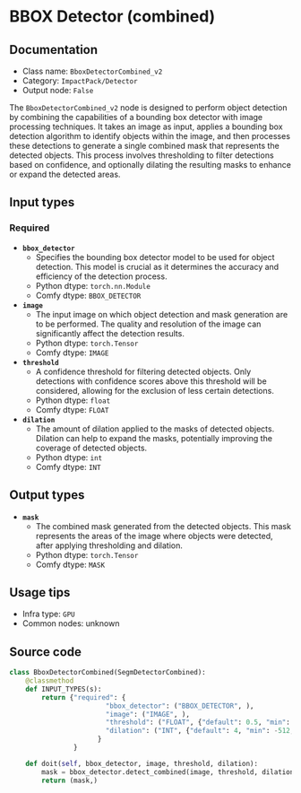 # BBOX Detector (combined)
## Documentation
- Class name: `BboxDetectorCombined_v2`
- Category: `ImpactPack/Detector`
- Output node: `False`

The `BboxDetectorCombined_v2` node is designed to perform object detection by combining the capabilities of a bounding box detector with image processing techniques. It takes an image as input, applies a bounding box detection algorithm to identify objects within the image, and then processes these detections to generate a single combined mask that represents the detected objects. This process involves thresholding to filter detections based on confidence, and optionally dilating the resulting masks to enhance or expand the detected areas.
## Input types
### Required
- **`bbox_detector`**
    - Specifies the bounding box detector model to be used for object detection. This model is crucial as it determines the accuracy and efficiency of the detection process.
    - Python dtype: `torch.nn.Module`
    - Comfy dtype: `BBOX_DETECTOR`
- **`image`**
    - The input image on which object detection and mask generation are to be performed. The quality and resolution of the image can significantly affect the detection results.
    - Python dtype: `torch.Tensor`
    - Comfy dtype: `IMAGE`
- **`threshold`**
    - A confidence threshold for filtering detected objects. Only detections with confidence scores above this threshold will be considered, allowing for the exclusion of less certain detections.
    - Python dtype: `float`
    - Comfy dtype: `FLOAT`
- **`dilation`**
    - The amount of dilation applied to the masks of detected objects. Dilation can help to expand the masks, potentially improving the coverage of detected objects.
    - Python dtype: `int`
    - Comfy dtype: `INT`
## Output types
- **`mask`**
    - The combined mask generated from the detected objects. This mask represents the areas of the image where objects were detected, after applying thresholding and dilation.
    - Python dtype: `torch.Tensor`
    - Comfy dtype: `MASK`
## Usage tips
- Infra type: `GPU`
- Common nodes: unknown


## Source code
```python
class BboxDetectorCombined(SegmDetectorCombined):
    @classmethod
    def INPUT_TYPES(s):
        return {"required": {
                        "bbox_detector": ("BBOX_DETECTOR", ),
                        "image": ("IMAGE", ),
                        "threshold": ("FLOAT", {"default": 0.5, "min": 0.0, "max": 1.0, "step": 0.01}),
                        "dilation": ("INT", {"default": 4, "min": -512, "max": 512, "step": 1}),
                      }
                }

    def doit(self, bbox_detector, image, threshold, dilation):
        mask = bbox_detector.detect_combined(image, threshold, dilation)
        return (mask,)

```
